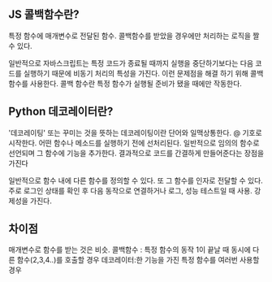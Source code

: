 ## JS 콜백함수란?
특정 함수에 매개변수로 전달된 함수. 콜백함수를 받았을 경우에만 처리하는 로직을 짤 수 있다.

일반적으로 자바스크립트는 특정 코드가 종료될 때까지 실행을 중단하기보다는 다음 코드를 실행하기 때문에 비동기 처리의 특성을 가진다. 이런 문제점을 해결 하기 위해 콜백 함수를 사용한다. 콜백 함수란 특정 함수가 실행될 준비가 됐을 때에만 작동한다.
<br />

## Python 데코레이터란?
'데코레이팅' 또는 꾸미는 것을 뜻하는 데코레이팅이란 단어와 일맥상통한다. @ 기호로 시작한다. 어떤 함수나 메소드를 실행하기 전에 선처리된다. 일반적으로 임의의 함수로 선언되며 그 함수에 기능을 추가한다. 결과적으로 코드를 간결하게 만들어준다는 장점을 가진다

일반적으로 함수 내에 다른 함수를 정의할 수 있다. 또 그 함수를 인자로 전달할 수 있다. 주로 로그인 상태를 확인 후 다음 동작으로 연결하거나 로그, 성능 테스트일 때 사용. 강제성을 가진다.

## 차이점
매개변수로 함수를 받는 것은 비슷.
콜백함수 : 특정 함수의 동작 1이 끝날 때 동시에 다른 함수(2,3,4..)를 호출할 경우
데코레이터:한 기능을 가진 특정 함수를 여러번 사용할 경우

